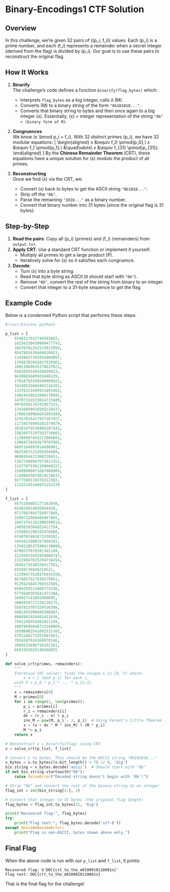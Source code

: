 # Binary-Encodings1 CTF Solution

## Overview

In this challenge, we’re given 32 pairs of \((p_i, f_i)\) values. Each \(p_i\) is a prime number, and each \(f_i\) represents a remainder when a secret integer (derived from the flag) is divided by \(p_i\). Our goal is to use these pairs to reconstruct the original flag. 

## How It Works

1. **Binarify**  
   The challenge’s code defines a function `binarify(flag_bytes)` which:
   - Interprets `flag_bytes` as a big integer, calls it \(M\).
   - Converts \(M\) to a binary string of the form `"0b101010..."`.
   - Converts that binary string to bytes and then once again to a big integer \(x\).
   Essentially, \(x\) = integer representation of the string `"0b" + (binary form of M)`.

2. **Congruences**  
   We know \(x \bmod p_i = f_i\). With 32 distinct primes \(p_i\), we have 32 modular equations:
   \[
   \begin{aligned}
   x &\equiv f_0 \pmod{p_0},\\
   x &\equiv f_1 \pmod{p_1},\\
   &\quad\vdots\\
   x &\equiv f_{31} \pmod{p_{31}}.
   \end{aligned}
   \]
   By the **Chinese Remainder Theorem** (CRT), these equations have a unique solution for \(x\) modulo the product of all primes.

3. **Reconstructing**  
   Once we find \(x\) via the CRT, we:
   - Convert \(x\) back to bytes to get the ASCII string `"0b1010..."`.
   - Strip off the `"0b"`.
   - Parse the remaining `"1010..."` as a binary number.
   - Convert that binary number into 31 bytes (since the original flag is 31 bytes).

## Step-by-Step

1. **Read the pairs**: Copy all \(p_i\) (primes) and \(f_i\) (remainders) from `output.txt`.
2. **Apply CRT**: Use a standard CRT function or implement it yourself:
   - Multiply all primes to get a large product \(P\).
   - Iteratively solve for \(x\) so it satisfies each congruence.
3. **Decode**:
   - Turn \(x\) into a byte string.  
   - Read that byte string as ASCII (it should start with `"0b"`).  
   - Remove `"0b"`, convert the rest of the string from binary to an integer.  
   - Convert that integer to a 31-byte sequence to get the flag.

## Example Code

Below is a condensed Python script that performs these steps:

```python
#!/usr/bin/env python3

p_list = [
    9768317032740503603,
    18156330420060477793,
    10476762262519913959,
    9347882639404620023,
    11430937203592009097,
    17656701845837939561,
    10011069635378637821,
    9303859140428609923,
    9430685689565848129,
    17610703349508968921,
    18140526684492216101,
    13376315490931891063,
    14024438832046178891,
    14707324533024715489,
    9978269176741957331,
    13426850418503228437,
    17886189966641892589,
    12567016417937207657,
    11734576994202379979,
    18381970530468107443,
    15834975197593730861,
    11304987454211866601,
    13069720355679787001,
    9607164897014498981,
    9825483122269264409,
    9608454472360228451,
    11677408947673812151,
    11577075391109060227,
    15098908071687008909,
    11940695074819110637,
    9277500110378312383,
    11325145340975252239
]

f_list = [
    9575104083177283048,
    654829914826964428,
    8717987845758977868,
    3299732009405467865,
    10473741261900299814,
    2405639366022411754,
    2194862298102476068,
    6748703991871530302,
    3454422808257998182,
    13565185375904130809,
    8709537670581362149,
    12293453432959068747,
    13229847825294716454,
    3056173638526417581,
    65599736668218521,
    11398473528376442350,
    8576657917939379051,
    9129425845766533589,
    8594293513869774248,
    5775640393641471384,
    349917141893968095,
    3066029727228120275,
    5587833707329530308,
    9401495996680306807,
    8904901928481653836,
    7591248352665021199,
    10878696646715348869,
    10506002541042515302,
    4781246273357667663,
    7834587634360970146,
    2068533696716192161,
    6693265025140266855
]

def solve_crt(primes, remainders):
    """
    Iterative CRT solver: finds the unique x in [0, P) where:
        x ≡ r_i (mod p_i) for each i,
    with P = p_0 * p_1 * ... * p_{n-1}.
    """
    x = remainders[0]
    M = primes[0]
    for i in range(1, len(primes)):
        p_i = primes[i]
        r_i = remainders[i]
        dx = (r_i - x) % p_i
        inv_M = pow(M, p_i - 2, p_i)  # Using Fermat's Little Theorem (p_i is prime)
        x = (x + dx * M * inv_M) % (M * p_i)
        M *= p_i
    return x

# Reconstruct x = binarify(flag) using CRT
x = solve_crt(p_list, f_list)

# Convert x to bytes. This should be the ASCII string "0b101010..."
x_bytes = x.to_bytes((x.bit_length() + 7) // 8, 'big')
bin_string = x_bytes.decode('ascii')  # Should start with "0b"
if not bin_string.startswith("0b"):
    raise ValueError("Decoded string doesn't begin with '0b'!")

# Strip "0b" and convert the rest of the binary string to an integer
flag_int = int(bin_string[2:], 2)

# Convert that integer to 31 bytes (the original flag length)
flag_bytes = flag_int.to_bytes(31, 'big')

print("Recovered flag:", flag_bytes)
try:
    print("Flag text:", flag_bytes.decode('utf-8'))
except UnicodeDecodeError:
    print("Flag is non-ASCII, bytes shown above only.")
```

## Final Flag

When the above code is run with our `p_list` and `f_list`, it prints:

```
Recovered flag: b'DDC{crt_to_the_m0100010110001n}'
Flag text: DDC{crt_to_the_m0100010110001n}
```

That is the final flag for the challenge!
